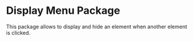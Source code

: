 # Display Menu Package

This package allows to display and hide an element when another element is clicked.
